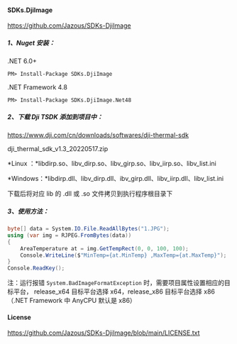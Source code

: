 #### SDKs.DjiImage

https://github.com/Jazous/SDKs-DjiImage

##### 1、Nuget 安装：

.NET 6.0+

```shell
PM> Install-Package SDKs.DjiImage
```

.NET Framework 4.8

```shell
PM> Install-Package SDKs.DjiImage.Net48
```

##### 2、下载 Dji TSDK 添加到项目中：

https://www.dji.com/cn/downloads/softwares/dji-thermal-sdk

dji_thermal_sdk_v1.3_20220517.zip

*Linux ：*libdirp.so、libv_dirp.so、libv_girp.so、libv_iirp.so、libv_list.ini

*Windows：*libdirp.dll、libv_dirp.dll、ibv_girp.dll、libv_iirp.dll、libv_list.ini

下载后将对应 lib 的 .dll 或 .so 文件拷贝到执行程序根目录下

##### 3、使用方法：

```c#
byte[] data = System.IO.File.ReadAllBytes("1.JPG");
using (var img = RJPEG.FromBytes(data))
{
    AreaTemperature at = img.GetTempRect(0, 0, 100, 100);
    Console.WriteLine($"MinTemp={at.MinTemp} ,MaxTemp={at.MaxTemp}");
}
Console.ReadKey();
```

注：运行报错 `System.BadImageFormatException` 时，需要项目属性设置相应的目标平台， release_x64 目标平台选择 x64，release_x86 目标平台选择 x86（.NET Framework 中 AnyCPU 默认是 x86）

#### License

https://github.com/Jazous/SDKs-DjiImage/blob/main/LICENSE.txt